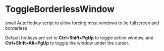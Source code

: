 # ToggleBorderlessWindow
small AutoHotkey script to allow forcing most windows to be fullscreen and borderless

Default hotkeys are set to __Ctrl+Shift+PgUp__ to toggle active window, and __Ctrl+Shift+Alt+PgUp__ to toggle the window under the cursor.  

